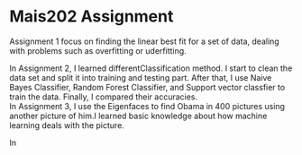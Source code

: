 # Mais202 Assignment
Assignment 1 focus on finding the linear best fit for a set of data, dealing with problems such as overfitting or uderfitting.    
  
In Assignment 2, I learned differentClassification method. I start to clean the data set and split it into training and testing part. After that, I use Naive Bayes Classifier, Random Forest Classifier, and Support vector classfier to train the data. Finally, I compared their accuracies.                                                                                                                                                                                                             
In Assignment 3, I use the Eigenfaces to find Obama in 400 pictures using another picture of him.I learned basic knowledge about how machine learning deals with the picture.

In

